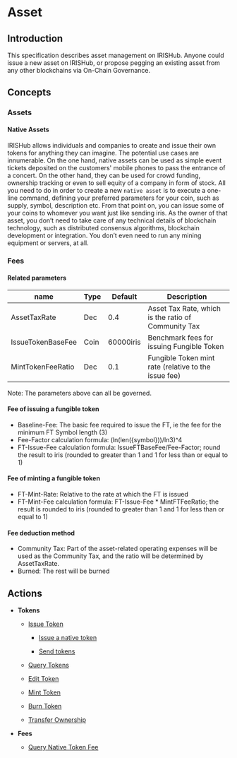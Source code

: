 # Asset

## Introduction

This specification describes asset management on IRISHub. Anyone could issue a new asset on IRISHub, or propose pegging an existing asset from any other blockchains via On-Chain Governance.

## Concepts

### Assets

#### Native Assets

IRISHub allows individuals and companies to create and issue their own tokens for anything they can imagine. The potential use cases are innumerable. On the one hand, native assets can be used as simple event tickets deposited on the customers' mobile phones to pass the entrance of a concert. On the other hand, they can be used for crowd funding, ownership tracking or even to sell equity of a company in form of stock.
All you need to do in order to create a new `native asset` is to execute a one-line command, defining your preferred parameters for your coin, such as supply, symbol, description etc. From that point on, you can issue some of your coins to whomever you want just like sending iris.
As the owner of that asset, you don’t need to take care of any technical details of blockchain technology, such as distributed consensus algorithms, blockchain development or integration. You don’t even need to run any mining equipment or servers, at all.

### Fees

#### Related parameters

| name                   | Type | Default    | Description                                                                 |
| ---------------------- | ---- | ---------- | --------------------------------------------------------------------------- |
| AssetTaxRate           | Dec  | 0.4        | Asset Tax Rate, which is the ratio of Community Tax                         |
| IssueTokenBaseFee      | Coin | 60000iris  | Benchmark fees for issuing Fungible Token                                   |
| MintTokenFeeRatio      | Dec  | 0.1        | Fungible Token mint rate (relative to the issue fee)                        |

Note: The parameters above can all be governed.

#### Fee of issuing a fungible token

- Baseline-Fee: The basic fee required to issue the FT, ie the fee for the minimum FT Symbol length (3)
- Fee-Factor calculation formula: (ln(len({symbol}))/ln3)^4
- FT-Issue-Fee calculation formula: IssueFTBaseFee/Fee-Factor; round the result to iris (rounded to greater than 1 and 1 for less than or equal to 1)

#### Fee of minting a fungible token

- FT-Mint-Rate: Relative to the rate at which the FT is issued
- FT-Mint-Fee calculation formula: FT-Issue-Fee * MintFTFeeRatio; the result is rounded to iris (rounded to greater than 1 and 1 for less than or equal to 1)

#### Fee deduction method

- Community Tax: Part of the asset-related operating expenses will be used as the Community Tax, and the ratio will be determined by AssetTaxRate.
- Burned: The rest will be burned

## Actions

- **Tokens**

  - [Issue Token](../cli-client/token.md#iriscli-asset-token-issue)

    - [Issue a native token](../cli-client/token.md#issue-a-token)
  
    - [Send tokens](../cli-client/token.md#send-tokens)

  - [Query Tokens](../cli-client/token.md#iriscli-asset-token-tokens)

  - [Edit Token](../cli-client/token.md#iriscli-asset-token-edit)

  - [Mint Token](../cli-client/token.md#iriscli-asset-token-mint)

  - [Burn Token](../cli-client/bank.md#iriscli-bank-burn)

  - [Transfer Ownership](../cli-client/token.md#iriscli-asset-token-transfer)

- **Fees**
  
  - [Query Native Token Fee](../cli-client/token.md#query-fee-of-issuing-and-minting-a-token)
  